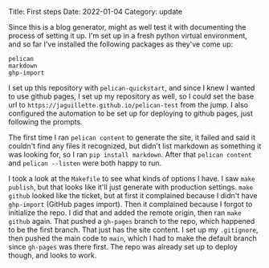 Title: First steps
Date: 2022-01-04
Category: update

Since this is a blog generator, might as well test it with documenting the process of setting it up. I'm set up in a fresh python virtual environment, and so far I've installed the following packages as they've come up:

    pelican
    markdown
    ghp-import

I set up this repository with `pelican-quickstart`, and since I knew I wanted to use github pages, I set up my repository as well, so I could set the base url to `https://jaguillette.github.io/pelican-test` from the jump. I also configured the automation to be set up for deploying to github pages, just following the prompts.

The first time I ran `pelican content` to generate the site, it failed and said it couldn't find any files it recognized, but didn't list markdown as something it was looking for, so I ran `pip install markdown`. After that `pelican content` and `pelican --listen` were both happy to run.

I took a look at the `Makefile` to see what kinds of options I have. I saw `make publish`, but that looks like it'll just generate with production settings. `make github` looked like the ticket, but at first it complained because I didn't have `ghp-import` (GitHub pages import). Then it complained because I forgot to initialize the repo. I did that and added the remote origin, then ran `make github` again. That pushed a `gh-pages` branch to the repo, which happened to be the first branch. That just has the site content. I set up my `.gitignore`, then pushed the main code to `main`, which I had to make the default branch since `gh-pages` was there first. The repo was already set up to deploy though, and looks to work.